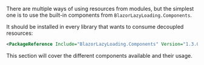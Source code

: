 There are multiple ways of using resources from modules, but the simplest one is to use the built-in components from `BlazorLazyLoading.Components`.

It should be installed in every library that wants to consume decoupled resources:

```xml
<PackageReference Include="BlazorLazyLoading.Components" Version="1.3.0" />
```

This section will cover the different components available and their usage.